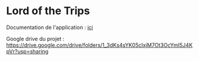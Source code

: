 # Lord of the Trips

Documentation de l'application : [ici](https://git.unistra.fr/acrobatt-1/lord-of-the-trips/-/blob/master/Documentation/LoftesDocumentation.md)

Google drive du projet : https://drive.google.com/drive/folders/1_3dKs4sYK05cIxjM7Ot3OcYmI5J4KpVr?usp=sharing
